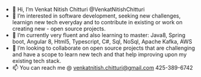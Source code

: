 - 👋 Hi, I’m Venkat Nitish Chitturi @VenkatNitishChitturi
- 👀 I’m interested in software development, seeking new challenges, learnign new tech everyday and to contribute in existing or work on creating new - open source projects.
- 🌱 I’m currently very fluent and also learning to master: Java8, Spring boot, Angular 8, Html5, Typescript, C#, Sql, NoSql, Apache Kafka, AWS
- 💞️ I’m looking to collaborate on open source projects that are challenging and have a scope to learn new tech and that help improving upon my existing tech stack. 
- 📫 You can reach me @ venkatnitish.chitturi@gmail.com 425-389-6742

<!---
Hello World! Meet Venkat Nitish Chitturi
--->
